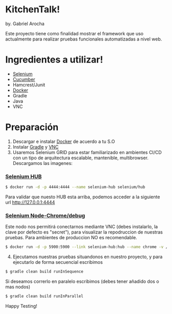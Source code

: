 # KitchenTalk! 
by. Gabriel Arocha


Este proyecto tiene como finalidad mostrar el framework que uso actualmente para realizar pruebas funcionales automatizadas a nivel web.


# Ingredientes a utilizar!

  - [Selenium](https://www.seleniumhq.org/)
  - [Cucumber](https://cucumber.io/)
  - Hamcrest/Junit
  - [Docker](https://www.docker.com/what-docker)
  - Gradle
  - Java
  - VNC 

# Preparación
1) Descargar e instalar [Docker](https://docs.docker.com/install/) de acuerdo a tu S.O 
2) Instalar [Gradle](https://gradle.org/install/) y [VNC](https://www.realvnc.com/es/connect/download/viewer/)
3) Usaremos Selenium GRID para estar familiarizado en ambientes CI/CD con un tipo de arquitectura escalable, mantenible, multibrowser. Descargamos las imagenes:

### [Selenium HUB](https://github.com/SeleniumHQ/docker-selenium/tree/master/Hub)
```sh
$ docker run -d -p 4444:4444 --name selenium-hub selenium/hub
```
Para validar que nuesto HUB esta arriba, podemos acceder a la siguiente url http://127.0.0.1:4444
### [Selenium Node-Chrome/debug](https://github.com/SeleniumHQ/docker-selenium/tree/master/NodeChromeDebug)
Este nodo nos permitirá conectarnos mediante VNC (debes instalarlo, la clave por defecto es "secret"), para visualizar la repodruccion de nuestras pruebas. Para ambientes de produccion NO es recomendable.
```sh
$ docker run -d -p 5900:5900 --link selenium-hub:hub --name chrome -v /dev/shm:/dev/shm selenium/node-chrome-debug
```
4) Ejecutamos nuestras pruebas situandonos en nuestro proyecto, y para ejecutarlo de forma secuencial escribimos
```sh
$ gradle clean build runInSequence
```
Si deseamos correrlo en paralelo escribimos (debes tener añadido dos o mas nodos)
```sh
$ gradle clean build runInParallel
```
Happy Testing!


